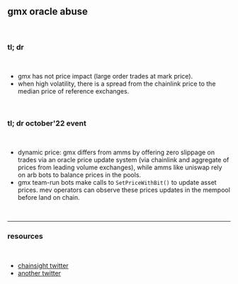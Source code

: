 ## gmx oracle abuse


<br>

### tl; dr

<br>

* gmx has not price impact (large order trades at mark price). 
* when high volatility, there is a spread from the chainlink price to the median price of reference exchanges.


<br>

### tl; dr october'22 event

<br>

* dynamic price: gmx differs from amms by offering zero slippage on trades via an oracle price update system (via chainlink and aggregate of prices from leading volume exchanges), while amms like uniswap rely on arb bots to balance prices in the pools. 
* gmx team-run bots make calls to `SetPriceWithBit()` to update asset prices. mev operators can observe these prices updates in the mempool before land on chain.

<br>

---

### resources

<br>

* [chainsight twitter](https://twitter.com/ChainsightLabs/status/1580208615654584321?s=20&t=-FG5kQ_7kAKhLnbuk05wSg)
* [another twitter](https://twitter.com/wilburforce_/status/1571891338097860608)
